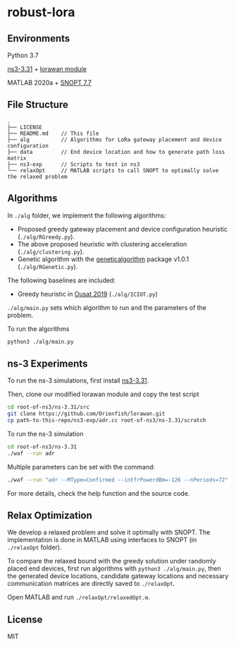 # robust-lora

## Environments

Python 3.7

[ns3-3.31](https://www.nsnam.org/releases/ns-3-31/) + [lorawan module](https://github.com/signetlabdei/lorawan)

MATLAB 2020a + [SNOPT 7.7](https://ccom.ucsd.edu/~optimizers/solvers/snopt/)

## File Structure

```
.
├── LICENSE
├── README.md    // This file
├── alg          // Algorithms for LoRa gateway placement and device configuration
├── data         // End device location and how to generate path loss matrix 
├── ns3-exp      // Scripts to test in ns3
└── relaxOpt     // MATLAB scripts to call SNOPT to optimally solve the relaxed problem
```

## Algorithms

In `./alg` folder, we implement the following algorithms:

* Proposed greedy gateway placement and device configuration heuristic (`./alg/RGreedy.py`).
* The above proposed heuristic with clustering acceleration (`./alg/clustering.py`).
* Genetic algorithm with the [geneticalgorithm](https://pypi.org/project/geneticalgorithm/) package v1.0.1 (`./alg/RGenetic.py`).

The following baselines are included:

* Greedy heuristic in [Ousat 2019](https://ieeexplore.ieee.org/abstract/document/8815670) (`./alg/ICIOT.py`)

`./alg/main.py` sets which algorithm to run and the parameters of the problem.

To run the algorithms

```bash
python3 ./alg/main.py
```

## ns-3 Experiments

To run the ns-3 simulations, first install [ns3-3.31](https://www.nsnam.org/releases/ns-3-31/).

Then, clone our modified lorawan module and copy the test script

```bash
cd root-of-ns3/ns-3.31/src
git clone https://github.com/Orienfish/lorawan.git
cp path-to-this-repo/ns3-exp/adr.cc root-of-ns3/ns-3.31/scratch
```

To run the ns-3 simulation

```bash
cd root-of-ns3/ns-3.31
./waf --run adr
```

Multiple parameters can be set with the command:

```bash
./waf --run "adr --MType=Confirmed --intfrPowerdBm=-126 --nPeriods=72"
```

For more details, check the help function and the source code.

## Relax Optimization

We develop a relaxed problem and solve it optimally with SNOPT. The implementation is done in MATLAB using interfaces to SNOPT (in `./relaxOpt` folder).

To compare the relaxed bound with the greedy solution under randomly placed end devices, first run algorithms with `python3 ./alg/main.py`, then the generated device locations, candidate gateway locations and necessary communication matrices are directly saved to `./relaxOpt`.

Open MATLAB and run `./relaxOpt/relaxedOpt.m`.

## License

MIT

